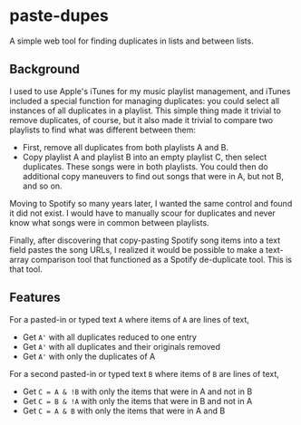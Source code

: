 # paste-dupes

A simple web tool for finding duplicates in lists and between lists.

## Background

I used to use Apple's iTunes for my music playlist management, and iTunes included a special function for managing duplicates:
you could select all instances of all duplicates in a playlist. This simple thing made it trivial to remove duplicates, of course,
but it also made it trivial to compare two playlists to find what was different between them:
- First, remove all duplicates from both playlists A and B.
- Copy playlist A and playlist B into an empty playlist C, then select duplicates. These songs were in both playlists.
You could then do additional copy maneuvers to find out songs that were in A, but not B, and so on.

Moving to Spotify so many years later, I wanted the same control and found it did not exist. I would have to manually scour for
duplicates and never know what songs were in common between playlists.

Finally, after discovering that copy-pasting Spotify song items into a text field pastes the song URLs, I realized it would be possible
to make a text-array comparison tool that functioned as a Spotify de-duplicate tool. This is that tool.

## Features

For a pasted-in or typed text `A` where items of `A` are lines of text,

- Get `A'` with all duplicates reduced to one entry
- Get `A'` with all duplicates and their originals removed
- Get `A'` with only the duplicates of A

For a second pasted-in or typed text `B` where items of `B` are lines of text,

- Get `C = A & !B` with only the items that were in A and not in B
- Get `C = B & !A` with only the items that were in B and not in A
- Get `C = A & B` with only the items that were in A and B
